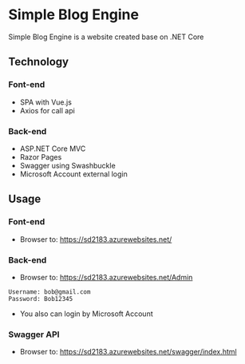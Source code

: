 #  Simple Blog Engine

Simple Blog Engine is a website created base on .NET Core

## Technology

### Font-end
* SPA with Vue.js
* Axios for call api 

### Back-end
* ASP.NET Core MVC
* Razor Pages
* Swagger using Swashbuckle
* Microsoft Account external login

## Usage

### Font-end
* Browser to: https://sd2183.azurewebsites.net/

### Back-end
* Browser to: https://sd2183.azurewebsites.net/Admin

```
Username: bob@gmail.com
Password: Bob12345

``` 
* You also can login by Microsoft Account

### Swagger API
* Browser to: https://sd2183.azurewebsites.net/swagger/index.html
